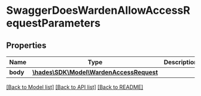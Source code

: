 # SwaggerDoesWardenAllowAccessRequestParameters

## Properties
Name | Type | Description | Notes
------------ | ------------- | ------------- | -------------
**body** | [**\hades\SDK\Model\WardenAccessRequest**](WardenAccessRequest.md) |  | [optional] 

[[Back to Model list]](../README.md#documentation-for-models) [[Back to API list]](../README.md#documentation-for-api-endpoints) [[Back to README]](../README.md)


